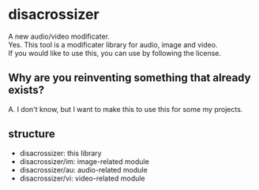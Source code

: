# disacrossizer
A new audio/video modificater.  
Yes. This tool is a modificater library for audio, image and video.  
If you would like to use this, you can use by following the license.
## Why are you reinventing something that already exists?
A. I don't know, but I want to make this to use this for some my projects.
## structure
- disacrossizer: this library
- disacrossizer/im: image-related module
- disacrossizer/au: audio-related module
- disacrossizer/vi: video-related module
